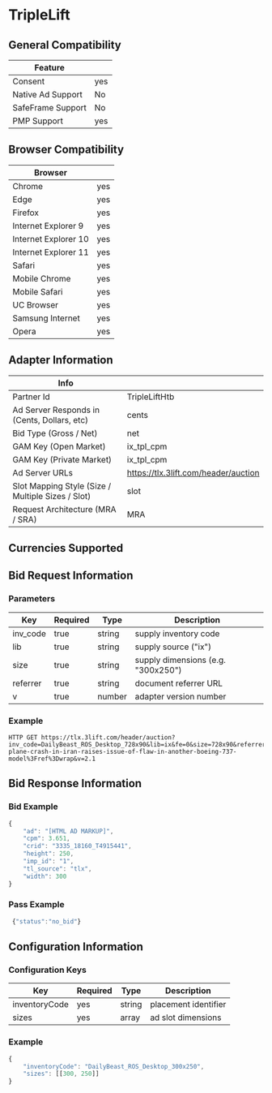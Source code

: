 # TripleLift
## General Compatibility
|Feature|  |
|---|---|
| Consent | yes |
| Native Ad Support | No |
| SafeFrame Support | No |
| PMP Support | yes |
 
## Browser Compatibility
| Browser |  |
|--- |---|
| Chrome | yes |
| Edge | yes |
| Firefox | yes |
| Internet Explorer 9 | yes |
| Internet Explorer 10 | yes |
| Internet Explorer 11 | yes |
| Safari | yes |
| Mobile Chrome | yes |
| Mobile Safari | yes |
| UC Browser | yes |
| Samsung Internet | yes |
| Opera | yes |
 
## Adapter Information
| Info | |
|---|---|
| Partner Id | TripleLiftHtb |
| Ad Server Responds in (Cents, Dollars, etc) | cents |
| Bid Type (Gross / Net) | net |
| GAM Key (Open Market) | ix_tpl_cpm |
| GAM Key (Private Market) | ix_tpl_cpm |
| Ad Server URLs | https://tlx.3lift.com/header/auction |
| Slot Mapping Style (Size / Multiple Sizes / Slot) | slot |
| Request Architecture (MRA / SRA) | MRA |
 
## Currencies Supported
 
## Bid Request Information
### Parameters
| Key | Required | Type | Description |
|---|---|---|---|
| inv_code | true | string | supply inventory code |
| lib | true | string | supply source ("ix") |
| size | true | string | supply dimensions (e.g. "300x250") |
| referrer | true | string | document referrer URL |
| v | true | number | adapter version number |
 
### Example
```
HTTP GET https://tlx.3lift.com/header/auction?inv_code=DailyBeast_ROS_Desktop_728x90&lib=ix&fe=0&size=728x90&referrer=https%3A%2F%2Fwww.thedailybeast.com%2Fukrainian-plane-crash-in-iran-raises-issue-of-flaw-in-another-boeing-737-model%3Fref%3Dwrap&v=2.1
```
 
## Bid Response Information
### Bid Example
```javascript
{
    "ad": "[HTML AD MARKUP]",
    "cpm": 3.651,
    "crid": "3335_18160_T4915441",
    "height": 250,
    "imp_id": "1",
    "tl_source": "tlx",
    "width": 300
}
```
### Pass Example
```javascript
 {"status":"no_bid"}
```
 
## Configuration Information
### Configuration Keys
| Key | Required | Type | Description |
|---|---|---|---|
| inventoryCode | yes | string | placement identifier |
| sizes | yes | array | ad slot dimensions |
### Example
```javascript
{
    "inventoryCode": "DailyBeast_ROS_Desktop_300x250",
    "sizes": [[300, 250]]
}
```

